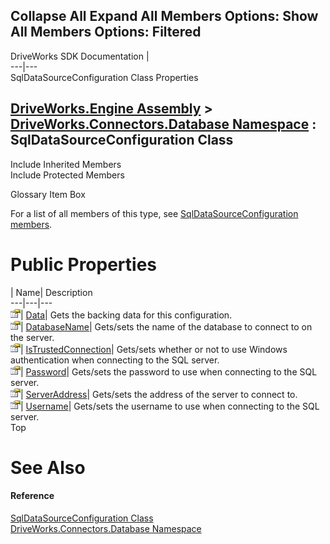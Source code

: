        

 Collapse All Expand All  Members Options: Show All  Members Options: Filtered   
---  
DriveWorks SDK Documentation  |   
---|---  
SqlDataSourceConfiguration Class Properties   
  
[DriveWorks.Engine Assembly](topic2156.md) > [DriveWorks.Connectors.Database Namespace](topic6754.md) : SqlDataSourceConfiguration Class  
---  
  
Include Inherited Members    
Include Protected Members    


Glossary Item Box

For a list of all members of this type, see [SqlDataSourceConfiguration members](topic6808.md).

# Public Properties

| Name| Description  
---|---|---  
![Public Property](dotnetimages/publicProperty.gif)| [Data](topic6814.md)| Gets the backing data for this configuration.   
![Public Property](dotnetimages/publicProperty.gif)| [DatabaseName](topic6815.md)| Gets/sets the name of the database to connect to on the server.   
![Public Property](dotnetimages/publicProperty.gif)| [IsTrustedConnection](topic6816.md)| Gets/sets whether or not to use Windows authentication when connecting to the SQL server.   
![Public Property](dotnetimages/publicProperty.gif)| [Password](topic6817.md)| Gets/sets the password to use when connecting to the SQL server.   
![Public Property](dotnetimages/publicProperty.gif)| [ServerAddress](topic6818.md)| Gets/sets the address of the server to connect to.   
![Public Property](dotnetimages/publicProperty.gif)| [Username](topic6819.md)| Gets/sets the username to use when connecting to the SQL server.   
Top

# See Also

#### Reference

[SqlDataSourceConfiguration Class](topic6807.md)   
[DriveWorks.Connectors.Database Namespace](topic6754.md)


